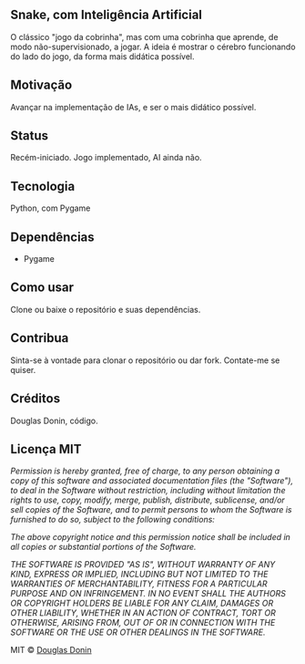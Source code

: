 
## Snake, com Inteligência Artificial
O clássico "jogo da cobrinha", mas com uma cobrinha que aprende, de modo não-supervisionado, a jogar. A ideia é mostrar o cérebro funcionando do lado do jogo, da forma mais didática possível.

## Motivação
Avançar na implementação de IAs, e ser o mais didático possível.

## Status
Recém-iniciado. Jogo implementado, AI ainda não.

## Tecnologia
Python, com Pygame

## Dependências
- Pygame

## Como usar
Clone ou baixe o repositório e suas dependências.

## Contribua

Sinta-se à vontade para clonar o repositório ou dar fork. Contate-me se quiser.

## Créditos
Douglas Donin, código.

## Licença MIT
*Permission is hereby granted, free of charge, to any person obtaining a copy of this software and associated documentation files (the "Software"), to deal in the Software without restriction, including without limitation the rights to use, copy, modify, merge, publish, distribute, sublicense, and/or sell copies of the Software, and to permit persons to whom the Software is furnished to do so, subject to the following conditions:*
 
*The above copyright notice and this permission notice shall be included in all copies or substantial portions of the Software.*
 
*THE SOFTWARE IS PROVIDED "AS IS", WITHOUT WARRANTY OF ANY KIND, EXPRESS OR IMPLIED, INCLUDING BUT NOT LIMITED TO THE WARRANTIES OF MERCHANTABILITY, FITNESS FOR A PARTICULAR PURPOSE AND  ON INFRINGEMENT. IN NO EVENT SHALL THE  AUTHORS OR COPYRIGHT HOLDERS BE LIABLE FOR ANY CLAIM, DAMAGES OR OTHER LIABILITY, WHETHER IN AN ACTION OF CONTRACT, TORT OR OTHERWISE, ARISING FROM, OUT OF OR IN CONNECTION WITH THE SOFTWARE OR THE USE OR OTHER DEALINGS IN THE SOFTWARE.*

MIT © [Douglas Donin](http://linkedin/in/donin)
